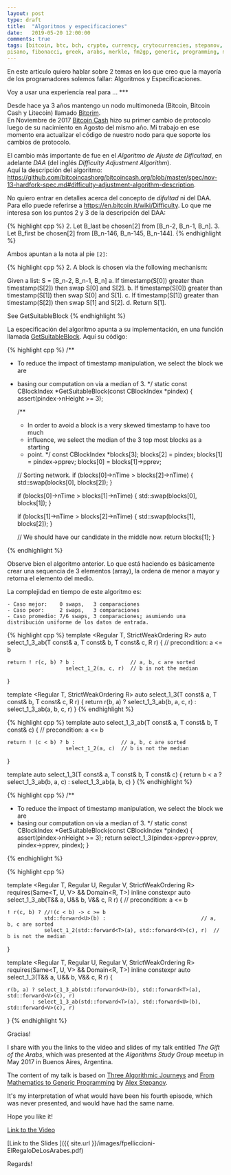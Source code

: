 ```yaml
---
layout: post
type: draft
title:  "Algoritmos y especificaciones"
date:   2019-05-20 12:00:00
comments: true
tags: [bitcoin, btc, bch, crypto, currency, crytocurrencies, stepanov, knuth, c++, cpp,
pisano, fibonacci, greek, arabs, merkle, fm2gp, generic, programming, math, mathematics]
---
```


En este artículo quiero hablar sobre 2 temas en los que creo que la mayoría de los programadores solemos fallar: Algoritmos y Especificaciones.

Voy a usar una experiencia real para ... ***

Desde hace ya 3 años mantengo un nodo multimoneda (Bitcoin, Bitcoin Cash y Litecoin) llamado [Bitprim](https://github.com/bitprim/bitprim).   
En Noviembre de 2017 [Bitcoin Cash](https://www.bitcoincash.org/) hizo su primer cambio de protocolo luego de su nacimiento en Agosto del mismo año. Mi trabajo en ese momento era actualizar el código de nuestro nodo para que soporte los cambios de protocolo.

El cambio más importante de fue en el _Algoritmo de Ajuste de Dificultad_, en adelante _DAA_ (del inglés _Difficulty Adjustment Algorithm_).   
Aquí la descripción del algoritmo: https://github.com/bitcoincashorg/bitcoincash.org/blob/master/spec/nov-13-hardfork-spec.md#difficulty-adjustment-algorithm-description.

No quiero entrar en detalles acerca del concepto de _difultad_ ni del DAA. Para ello puede referirse a https://en.bitcoin.it/wiki/Difficulty. Lo que me interesa son los puntos 2 y 3 de la descripción del DAA:

{% highlight cpp %}
2. Let B_last be chosen[2] from [B_n-2, B_n-1, B_n].
3. Let B_first be chosen[2] from [B_n-146, B_n-145, B_n-144].
{% endhighlight %}

Ambos apuntan a la nota al pie `[2]`:

{% highlight cpp %}
2. A block is chosen via the following mechanism: 

Given a list: S = [B_n-2, B_n-1, B_n] 
a. If timestamp(S[0]) greater than timestamp(S[2]) then swap S[0] and S[2]. 
b. If timestamp(S[0]) greater than timestamp(S[1]) then swap S[0] and S[1]. 
c. If timestamp(S[1]) greater than timestamp(S[2]) then swap S[1] and S[2]. 
d. Return S[1]. 

See GetSuitableBlock
{% endhighlight %}

La especificación del algoritmo apunta a su implementación, en una función llamada [GetSuitableBlock](https://github.com/Bitcoin-ABC/bitcoin-abc/commit/be51cf295c239ff6395a0aa67a3e13906aca9cb2#diff-ba91592f703a9d0badf94e67144bc0aaR208). Aquí su código:

{% highlight cpp %}
/**
 * To reduce the impact of timestamp manipulation, we select the block we are
 * basing our computation on via a median of 3.
 */
static const CBlockIndex *GetSuitableBlock(const CBlockIndex *pindex) {
    assert(pindex->nHeight >= 3);

    /**
    * In order to avoid a block is a very skewed timestamp to have too much
    * influence, we select the median of the 3 top most blocks as a starting
    * point.
    */
    const CBlockIndex *blocks[3];
    blocks[2] = pindex;
    blocks[1] = pindex->pprev;
    blocks[0] = blocks[1]->pprev;

    // Sorting network.
    if (blocks[0]->nTime > blocks[2]->nTime) {
        std::swap(blocks[0], blocks[2]);
    }

    if (blocks[0]->nTime > blocks[1]->nTime) {
        std::swap(blocks[0], blocks[1]);
    }

    if (blocks[1]->nTime > blocks[2]->nTime) {
        std::swap(blocks[1], blocks[2]);
    }

     // We should have our candidate in the middle now.
    return blocks[1];
}

{% endhighlight %}


Observe bien el algoritmo anterior. Lo que está haciendo es básicamente crear una sequencia de 3 elementos (array), la ordena de menor a mayor y retorna el elemento del medio.

La complejidad en tiempo de este algoritmo es: 

    - Caso mejor:    0 swaps,   3 comparaciones
    - Caso peor:     2 swaps,   3 comparaciones
    - Caso promedio: 7/6 swaps, 3 comparaciones; asumiendo una distribución uniforme de los datos de entrada.



{% highlight cpp %}
template <Regular T, StrictWeakOrdering R>
auto select_1_3_ab(T const& a, T const& b, T const& c, R r) {
    // precondition: a <= b
    
    return ! r(c, b) ? b :                  // a, b, c are sorted
                       select_1_2(a, c, r)  // b is not the median
}

template <Regular T, StrictWeakOrdering R>
auto select_1_3(T const& a, T const& b, T const& c, R r) {
    return r(b, a) ? select_1_3_ab(b, a, c, r) 
                   : select_1_3_ab(a, b, c, r)
}
{% endhighlight %}


{% highlight cpp %}
template <Regular T>
auto select_1_3_ab(T const& a, T const& b, T const& c) {
    // precondition: a <= b
    
    return ! (c < b) ? b :               // a, b, c are sorted
                       select_1_2(a, c)  // b is not the median
}

template <Regular T>
auto select_1_3(T const& a, T const& b, T const& c) {
    return b < a ? select_1_3_ab(b, a, c) 
                 : select_1_3_ab(a, b, c)
}
{% endhighlight %}










{% highlight cpp %}
/**
 * To reduce the impact of timestamp manipulation, we select the block we are
 * basing our computation on via a median of 3.
 */
static const CBlockIndex *GetSuitableBlock(const CBlockIndex *pindex) {
    assert(pindex->nHeight >= 3);
    return select_1_3(pindex->pprev->pprev, pindex->pprev, pindex);
}

{% endhighlight %}










{% highlight cpp %}

template <Regular T, Regular U, Regular V, StrictWeakOrdering R>
    requires(Same<T, U, V> && Domain<R, T>)
inline constexpr
auto select_1_3_ab(T&& a, U&& b, V&& c, R r) {
    // precondition: a <= b
    
    ! r(c, b) ? //!(c < b) -> c >= b
                std::forward<U>(b) :                               // a, b, c are sorted
                select_1_2(std::forward<T>(a), std::forward<V>(c), r)  // b is not the median
}

template <Regular T, Regular U, Regular V, StrictWeakOrdering R>
    requires(Same<T, U, V> && Domain<R, T>)
inline constexpr
auto select_1_3(T&& a, U&& b, V&& c, R r) {
    
    r(b, a) ? select_1_3_ab(std::forward<U>(b), std::forward<T>(a), std::forward<V>(c), r) 
            : select_1_3_ab(std::forward<T>(a), std::forward<U>(b), std::forward<V>(c), r)
}
{% endhighlight %}




Gracias!



I share with you the links to the video and slides of my talk entitled _The Gift of the Arabs_, which was presented at the _Algorithms Study Group_ meetup in May 2017 in Buenos Aires, Argentina.

The content of my talk is based on [Three Algorithmic Journeys](http://stepanovpapers.com/Journeys/Journeys-0.3.pdf) and [From Mathematics to Generic Programming](https://www.amazon.es/Mathematics-Generic-Programming-Alexander-Stepanov/dp/0321942043) by [Alex Stepanov](https://en.wikipedia.org/wiki/Alexander_Stepanov).

It's my interpretation of what would have been his fourth episode, which was never presented, and would have had the same name.

Hope you like it!

[Link to the Video](https://www.youtube.com/watch?v=ZgC6MDh7zJc)

[Link to the Slides ]({{ site.url }}/images/fpelliccioni-ElRegaloDeLosArabes.pdf)

Regards!
